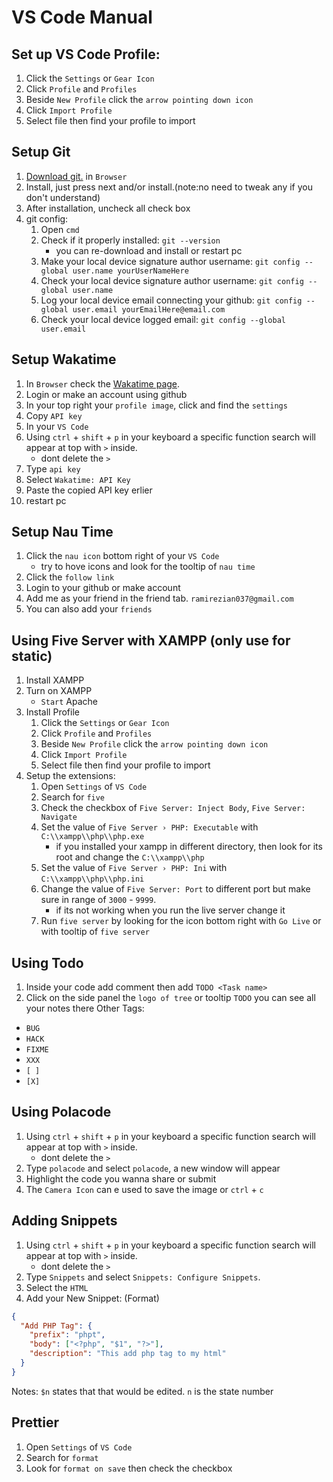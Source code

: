# VS Code Manual

## Set up VS Code Profile:

1. Click the `Settings` or `Gear Icon`
2. Click `Profile` and `Profiles`
3. Beside `New Profile` click the `arrow pointing down icon`
4. Click `Import Profile`
5. Select file then find your profile to import

## Setup Git

1. [Download git.](https://git-scm.com/downloads) in `Browser`
2. Install, just press next and/or install.(note:no need to tweak any if you don't understand)
3. After installation, uncheck all check box
4. git config:
   1. Open `cmd`
   2. Check if it properly installed: `git --version`
      - you can re-download and install or restart pc
   3. Make your local device signature author username: `git config --global user.name yourUserNameHere`
   4. Check your local device signature author username: `git config --global user.name`
   5. Log your local device email connecting your github: `git config --global user.email yourEmailHere@email.com`
   6. Check your local device logged email: `git config --global user.email`

## Setup Wakatime

1. In `Browser` check the [Wakatime page](https://wakatime.com/dashboard).
2. Login or make an account using github
3. In your top right your `profile image`, click and find the `settings`
4. Copy `API key`
5. In your `VS Code`
6. Using `ctrl` + `shift` + `p` in your keyboard a specific function search will appear at top with `>` inside.
   - dont delete the `>`
7. Type `api key`
8. Select `Wakatime: API Key`
9. Paste the copied API key erlier
10. restart pc

## Setup Nau Time

1. Click the `nau icon` bottom right of your `VS Code`
   - try to hove icons and look for the tooltip of `nau time`
2. Click the `follow link`
3. Login to your github or make account
4. Add me as your friend in the friend tab. `ramirezian037@gmail.com`
5. You can also add your `friends`

## Using Five Server with XAMPP (only use for static)

1. Install XAMPP
2. Turn on XAMPP
   - `Start` Apache
3. Install Profile
   1. Click the `Settings` or `Gear Icon`
   2. Click `Profile` and `Profiles`
   3. Beside `New Profile` click the `arrow pointing down icon`
   4. Click `Import Profile`
   5. Select file then find your profile to import
4. Setup the extensions:
   1. Open `Settings` of `VS Code`
   2. Search for `five`
   3. Check the checkbox of `Five Server: Inject Body`, `Five Server: Navigate`
   4. Set the value of `Five Server › PHP: Executable` with `C:\\xampp\\php\\php.exe`
      - if you installed your xampp in different directory, then look for its root and change the `C:\\xampp\\php`
   5. Set the value of `Five Server › PHP: Ini` with `C:\\xampp\\php\\php.ini`
   6. Change the value of `Five Server: Port` to different port but make sure in range of `3000` - `9999`.
      - if its not working when you run the live server change it
   7. Run `five server` by looking for the icon bottom right with `Go Live` or with tooltip of `five server`

## Using Todo

1. Inside your code add comment then add `TODO <Task name>`
2. Click on the side panel the `logo of tree` or tooltip `TODO` you can see all your notes there
   Other Tags:

- `BUG`
- `HACK`
- `FIXME`
- `XXX`
- `[ ]`
- `[X]`

## Using Polacode

1. Using `ctrl` + `shift` + `p` in your keyboard a specific function search will appear at top with `>` inside.
   - dont delete the `>`
2. Type `polacode` and select `polacode`, a new window will appear
3. Highlight the code you wanna share or submit
4. The `Camera Icon` can e used to save the image or `ctrl` + `c`

## Adding Snippets

1. Using `ctrl` + `shift` + `p` in your keyboard a specific function search will appear at top with `>` inside.
   - dont delete the `>`
2. Type `Snippets` and select `Snippets: Configure Snippets`.
3. Select the `HTML`
4. Add your New Snippet:
   (Format)

```json
{
  "Add PHP Tag": {
    "prefix": "phpt",
    "body": ["<?php", "$1", "?>"],
    "description": "This add php tag to my html"
  }
}
```

Notes: `$n` states that that would be edited. `n` is the state number

## Prettier

1. Open `Settings` of `VS Code`
2. Search for `format`
3. Look for `format on save` then check the checkbox
